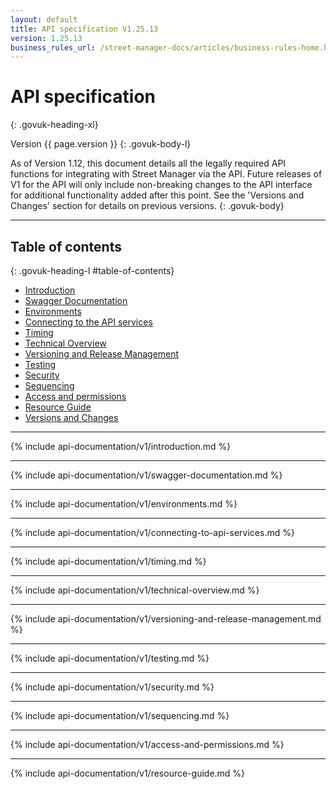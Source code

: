 ```yaml
---
layout: default
title: API specification V1.25.13
version: 1.25.13
business_rules_url: /street-manager-docs/articles/business-rules-home.html
---
```

# API specification
{: .govuk-heading-xl}

Version {{ page.version }}
{: .govuk-body-l}

As of Version 1.12, this document details all the legally required API functions for integrating with Street Manager via the API. Future releases of V1 for the API will only include non-breaking changes to the API interface for additional functionality added after this point. See the 'Versions and Changes' section for details on previous versions.
{: .govuk-body}

<hr class="govuk-section-break govuk-section-break--xl govuk-section-break--visible">

## Table of contents
{: .govuk-heading-l #table-of-contents}

<ul class="govuk-list govuk-list--number">
  <li><a class="govuk-link" href="#introduction">Introduction</a></li>
  <li><a class="govuk-link" href="#swagger-documentation">Swagger Documentation</a></li>
  <li><a class="govuk-link" href="#environments">Environments</a></li>
  <li><a class="govuk-link" href="#connecting">Connecting to the API services</a></li>
  <li><a class="govuk-link" href="#timing">Timing</a></li>
  <li><a class="govuk-link" href="#technical-overview">Technical Overview</a></li>
  <li><a class="govuk-link" href="#versioningandreleasemanagement">Versioning and Release Management</a></li>
  <li><a class="govuk-link" href="#testing">Testing</a></li>
  <li><a class="govuk-link" href="#security">Security</a></li>
  <li><a class="govuk-link" href="#sequencing">Sequencing</a></li>
  <li><a class="govuk-link" href="#access-and-permissions">Access and permissions</a></li>
  <li><a class="govuk-link" href="#resource-guide">Resource Guide</a></li>
  <li><a class="govuk-link" href="{{ site.baseurl }}/api-documentation/versions-and-changes/v1/changelog#v{{ page.version | replace: '.', '-' }}">Versions and Changes</a></li>
</ul>

<hr class="govuk-section-break govuk-section-break--xl govuk-section-break--visible">

{% include api-documentation/v1/introduction.md %}

<hr class="govuk-section-break govuk-section-break--xl govuk-section-break--visible">

{% include api-documentation/v1/swagger-documentation.md %}

<hr class="govuk-section-break govuk-section-break--xl govuk-section-break--visible">

{% include api-documentation/v1/environments.md %}

<hr class="govuk-section-break govuk-section-break--xl govuk-section-break--visible">

{% include api-documentation/v1/connecting-to-api-services.md %}

<hr class="govuk-section-break govuk-section-break--xl govuk-section-break--visible">

{% include api-documentation/v1/timing.md %}

<hr class="govuk-section-break govuk-section-break--xl govuk-section-break--visible">

{% include api-documentation/v1/technical-overview.md %}

<hr class="govuk-section-break govuk-section-break--xl govuk-section-break--visible">

{% include api-documentation/v1/versioning-and-release-management.md %}

<hr class="govuk-section-break govuk-section-break--xl govuk-section-break--visible">

{% include api-documentation/v1/testing.md %}

<hr class="govuk-section-break govuk-section-break--xl govuk-section-break--visible">

{% include api-documentation/v1/security.md %}

<hr class="govuk-section-break govuk-section-break--xl govuk-section-break--visible">

{% include api-documentation/v1/sequencing.md %}

<hr class="govuk-section-break govuk-section-break--xl govuk-section-break--visible">

{% include api-documentation/v1/access-and-permissions.md %}

<hr class="govuk-section-break govuk-section-break--xl govuk-section-break--visible">

{% include api-documentation/v1/resource-guide.md %}

